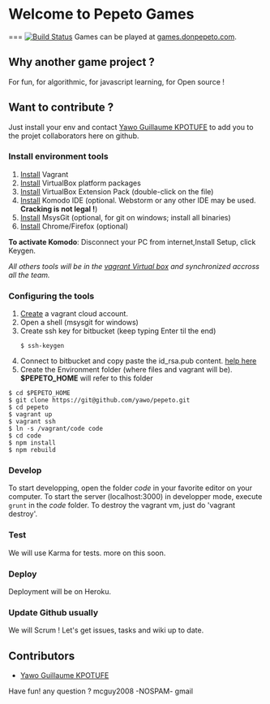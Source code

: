 # Welcome to Pepeto Games
===
[![Build Status](https://travis-ci.org/yawo/pepeto.svg?branch=master)](https://travis-ci.org/yawo/pepeto)
Games can be played at [games.donpepeto.com](http://games.donpepeto.com/).

## Why another game project ?
For fun, for algorithmic, for javascript learning, for Open source !

## Want to contribute ?
Just install your env and contact [Yawo Guillaume KPOTUFE](ma.linkedin.com/pub/yawo-guillaume-kpotufe/4b/a91/571/) to add you to the projet collaborators here on github.

### Install environment tools


1. [Install](http://www.vagrantup.com/downloads)  Vagrant
2. [Install](https://www.virtualbox.org/wiki/Downloads%20)  VirtualBox platform packages
3. [Install](http://download.virtualbox.org/virtualbox/4.3.10/Oracle_VM_VirtualBox_Extension_Pack-4.3.10-9%203012.vbox-extpack)  VirtualBox Extension Pack    (double-click on the file)
4. [Install](https://bitbucket.org/kpotufe_guillaume/pepeto-games/downloads/ActiveState.Komodo.IDE.v8.rar)  Komodo IDE (optional. Webstorm or any other IDE may be used. **Cracking is not legal !**)
5. [Install](https://code.google.com/p/msysgit/)  MsysGit (optional, for git on windows; install all binaries)
6. [Install](https://www.google.com/intl/fr/chrome/browser/)  Chrome/Firefox (optional)

**To activate Komodo**: Disconnect your PC from internet,Install Setup, click Keygen.

*All others tools will be in the [vagrant Virtual box](https://github.com/yawo/pepeto/wiki/Vagrant-box-content)
 and synchronized accross all the team.*

### Configuring the tools
1. [Create](https://vagrantcloud.com/account/new) a vagrant cloud account.
2. Open a shell (msysgit for windows)
3. Create ssh key for bitbucket (keep typing Enter til the end)
   ```
   $ ssh-keygen
   ``` 
4. Connect to bitbucket and copy paste the id_rsa.pub content. [help here](https://confluence.atlassian.com/display/BITBUCKET/Set+up+SSH+for+Git)
5. Create the Environment folder (where files and vagrant will be). **$PEPETO_HOME** will refer to this folder
```
$ cd $PEPETO_HOME
$ git clone https://git@github.com/yawo/pepeto.git
$ cd pepeto
$ vagrant up
$ vagrant ssh
$ ln -s /vagrant/code code 
$ cd code
$ npm install
$ npm rebuild
```

### Develop
To start developping, open the folder *code* in your favorite editor on your computer. 
To start the server (localhost:3000) in developper mode, execute ```grunt``` in the *code* folder.
To destroy the vagrant vm, just do 'vagrant destroy'.

### Test 
We will use Karma for tests. more on this soon.

### Deploy
Deployment will be on Heroku.

### Update Github usually
We will Scrum ! Let's get issues, tasks and wiki up to date.

## Contributors
* [Yawo Guillaume KPOTUFE](ma.linkedin.com/pub/yawo-guillaume-kpotufe/4b/a91/571/)

Have fun! any question ? mcguy2008 -NOSPAM- gmail
